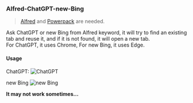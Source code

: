 ### Alfred-ChatGPT-new-Bing

> [Alfred](https://www.alfredapp.com/) and [Powerpack](https://www.alfredapp.com/shop/) are needed.  

Ask ChatGPT or new Bing from Alfred keyword, it will try to find an existing tab and reuse it, and if it is not found, it will open a new tab.  
For ChatGPT, it uses Chrome, For new Bing, it uses Edge.

#### Usage
ChatGPT:
![ChatGPT](./demo_chatgpt.gif)  

new Bing
![new Bing](./demo_new_bing.gif)

**It may not work sometimes...**